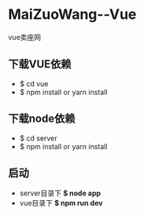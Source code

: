 # MaiZuoWang--Vue
vue卖座网
## 下载VUE依赖
* $ cd vue
* $ npm install or yarn install
## 下载node依赖
* $ cd server
* $ npm install or yarn install
## 启动
* server目录下 
**$ node app**
* vue目录下 
**$ npm run dev**
